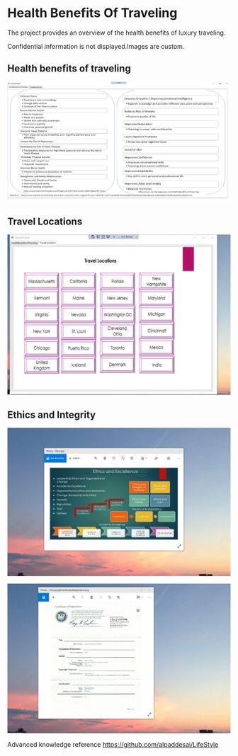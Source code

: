 # Health Benefits Of Traveling

The project provides an overview of the health benefits of luxury traveling.

Confidential information is not displayed.Images are custom.

## Health benefits of traveling
![image](HealthBenefits.png)

## Travel Locations
![image](TravelLocations.png)

## Ethics and Integrity
![image](EthicsandExcellence.png)

![image](USCopyrightCertificate.png)

Advanced knowledge reference https://github.com/alpaddesai/LifeStyle
